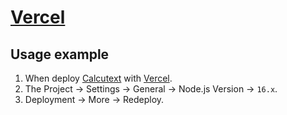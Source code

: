 # [Vercel](https://vercel.com)

## Usage example

1. When deploy [Calcutext](https://github.com/jaredreich/calcutext) with [Vercel](https://vercel.com).
2. The Project → Settings → General → Node.js Version → `16.x`.
3. Deployment → More → Redeploy.
